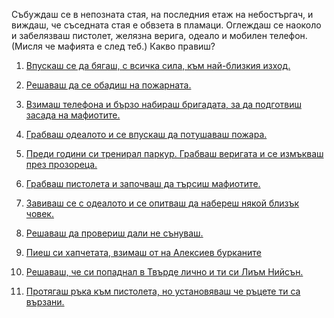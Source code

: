 Събуждаш се в непозната стая, на последния етаж на небостъргач, и виждаш, че съседната стая е обвзета в пламаци.
Оглеждаш се наоколо и забелязваш пистолет, желязна верига, одеало и мобилен телефон. (Мисля че мафията е след теб.)
Какво правиш?

1. [Впускаш се да бягаш, с всичка сила, към най-близкия изход.](./go_out/go_out.md)

2. [Решаваш да се обадиш на пожарната.](./fire-police/fire-police.md)

3. [Взимаш телефона и бързо набираш бригадата, за да подготвиш засада на мафиотите.](./call_pesho/call_pesho.md)

4. [Грабваш одеалото и се впускаш да потушаваш пожара.](./save_the_day/save_the_day.md)

5. [Преди години си тренирал паркур. Грабваш веригата и се измъкваш през прозореца.](./free_runner/free_runner.md)

6. [Грабваш пистолета и започваш да търсиш мафиотите.](./terminator/terminator.md)

7. [Завиваш се с одеалото и се опитваш да набереш някой близък човек.](./under_the_covers/under_the_covers.md)

8. [Решаваш да провериш дали не сънуваш.](./check_if_dreaming/check_if_dreaming.md)

9. [Пиеш си хапчетата, взимаш от на Алексиев бурканитe](./Aleksiev/TodorAleksiev.md)

10. [Решаваш, че си попаднал в Твърде лично и ти си Лиъм Нийсън.](./taken/taken.md)

11. [Протягаш ръка към пистолета, но установяваш че ръцете ти са вързани.](./tied_hands/tied_hands.md)
